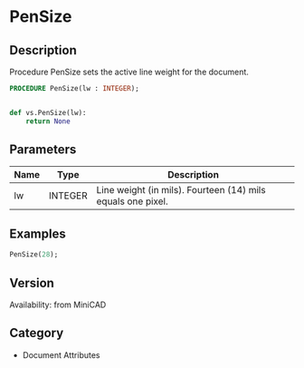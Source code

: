 # PenSize

## Description
Procedure PenSize sets the active line weight for the document.

```pascal
PROCEDURE PenSize(lw : INTEGER);
```

```python

def vs.PenSize(lw):
    return None
```

## Parameters
|Name|Type|Description|
|---|---|---|
|lw|INTEGER|Line weight (in mils). Fourteen (14) mils equals one pixel.|

## Examples
```pascal
PenSize(28);


```

## Version
Availability: from MiniCAD
## Category
* Document Attributes

